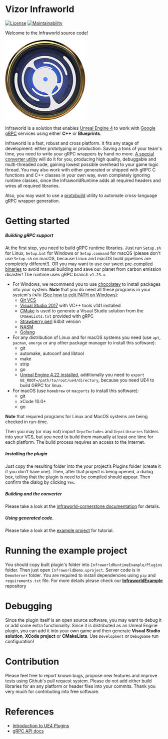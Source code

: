 Vizor Infraworld
================

[![License](https://img.shields.io/badge/License-Apache%202.0-blue.svg)](https://opensource.org/licenses/Apache-2.0)
[![Maintainability](https://api.codeclimate.com/v1/badges/d8740022fdc1bbc8277b/maintainability)](https://codeclimate.com/github/vizor-games/InfraworldRuntime/maintainability)

Welcome to the Infraworld source code!

![](icon.png)

Infraworld is a solution that enables [Unreal Engine 4](https://www.unrealengine.com/en-US) to work with [Google gRPC](https://gRPC.io) services using either **C++** or **Blueprints**.

Infraworld is a fast, robust and cross platform.
It fits any stage of development: either prototyping or production. Saving a tons of your team's time, you need to write your gRPC wrappers by hand no more.
[A special converter utility](https://github.com/vizor-games/infraworld-cornerstone) will do it for you, producing high quality, debuggable and multi-threaded code, gaining lowest possible overhead to your game logic thread.
You may also work with either generated or shipped with gRPC C functions and C++ classes in your own way, even completely ignoring runtime classes, since the InfraworldRuntime adds all required headers and wires all required libraries.

Also, you may want to use a [protobuild](https://github.com/vizor-games/infraworld-protobuild) utility to automate cross-language gRPC wrapper generation.


Getting started
===============

##### Building gRPC support

At the first step, you need to build gRPC runtime libraries.
Just run `Setup.sh` for Linux, `Setup.bat` for Windows or `Setup.command` for macOS (please don't use `Setup.sh` on macOS, because Linux and macOS build pipelines are completely different!). OR you may want to use our sweet [pre-compiled binaries](../../releases) to avoid manual building and save our planet from carbon emission disaster! The runtime uses gRPC branch `v1.23.x`.

* For Windows, we recommend you to use [chocolatey](https://chocolatey.org) to install packages into your system.
**Note** that you do need all these programs in your system's `PATH` ([See how to edit PATH on Windows](https://www.computerhope.com/issues/ch000549.htm)):
  * [Git VCS](https://git-scm.com/download/win)
  * [Visual Studio 2017](https://visualstudio.microsoft.com/downloads/) with VC++ tools v141 installed
  * [CMake](https://cmake.org) is used to generate a Visual Studio solution from the `CMakeLists.txt` provided with gRPC
  * [Strawberry perl](http://strawberryperl.com) 64bit version
  * [NASM](https://www.nasm.us)
  * [Golang](https://golang.org/doc/install)
* For any distribution of Linux and for macOS systems you need (use `apt`, `pacman`, `emerge` or any other package manager to install this software):
  * git
  * automake, autoconf and libtool
  * make
  * strip
  * go
  * [Unreal Engine 4.22 installed](https://github.com/EpicGames/UnrealEngine/tree/4.22), additionally you need to `export UE_ROOT=/path/to/root/ue4/directory`, because you need UE4 to build GRPC for linux.
* For macOS (use `homebrew` or `macports` to install this software):
  * git
  * xCode 10.0+
  * go

**Note** that required programs for Linux and MacOS systems are being checked in run-time.

Then you may (or may not) import `GrpcIncludes` and `GrpcLibraries` folders into your VCS, but you need to build them manually at least one time for each platform.
The build process requires an access to the Internet.

##### Installing the plugin
Just copy the resulting folder into the your project’s Plugins folder (create it if you don’t have one).
Then, after that project is being opened, a dialog box, telling that the plugin is need to be compiled should appear. Then confirm the dialog by clicking `Yes`.

##### Building and the converter
Please take a look at the [infraworld-cornerstone documentation](https://github.com/vizor-games/infraworld-cornerstone) for details.

##### Using generated code.
Please take a look at the [example project](https://drive.google.com/open?id=13EZzP_9033vBC7VzJf9LFrygg42LHaOW) for tutorial.

Running the example project
===========================

You should copy built plugin's folder into `InfraworldRuntimeExample/Plugins` folder.
Then just open `InfraworldDemo.uproject`. Server code is in `DemoServer` folder.
You are required to install dependencies using `pip` and `requirements.txt` file.
For more details please check our [**InfraworldExample**](https://github.com/vizor-games/InfraworldRuntimeExample) repository

Debugging
=========

Since the plugin itself is an open source software, you may want to debug it or add some extra functionality.
Since it is distributed as an Unreal Engine plugin, you can add it into your own game
and then generate **Visual Studio solution**, **XCode project** or **CMakeLists**. Use `Development` or `DebugGame` run configuration!

Contribution
============

Please feel free to report known bugs, propose new features and improve tests using Github's pull request system.
Please do not add either build libraries for an any platform or header files into your commits. Thank you very much for contributing into free software.

References
==========
* [Introduction to UE4 Plugins](https://wiki.unrealengine.com/An_Introduction_to_UE4_Plugins)
* [gRPC API docs](https://gRPC.io/docs/)
